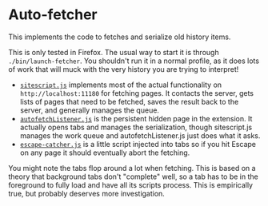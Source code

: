 # Auto-fetcher

This implements the code to fetches and serialize old history items.

This is only tested in Firefox. The usual way to start it is through `./bin/launch-fetcher`. You shouldn't run it in a normal profile, as it does lots of work that will muck with the very history you are trying to interpret!

* [`sitescript.js`](./sitescript.js) implements most of the actual functionality on `http://localhost:11180` for fetching pages. It contacts the server, gets lists of pages that need to be fetched, saves the result back to the server, and generally manages the queue.
* [`autofetchListener.js`](./autofetchListener.js) is the persistent hidden page in the extension. It actually opens tabs and manages the serialization, though sitescript.js manages the work queue and autofetchListener.js just does what it asks.
* [`escape-catcher.js`](./escape-catcher.js) is a little script injected into tabs so if you hit Escape on any page it should eventually abort the fetching.

You might note the tabs flop around a lot when fetching. This is based on a theory that background tabs don't "complete" well, so a tab has to be in the foreground to fully load and have all its scripts process. This is empirically true, but probably deserves more investigation.
